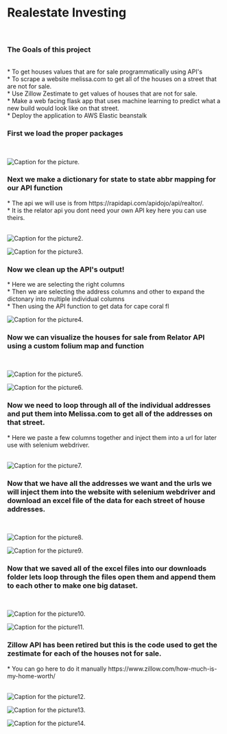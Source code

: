 <h1> Realestate Investing </h1><br>
<H3> The Goals of this project </h3><br>
* To get houses values that are for sale programmatically using API's<br>
* To scrape a website melissa.com to get all of the houses on a street that are not for sale.<br>
* Use Zillow Zestimate to get values of houses that are not for sale.<br>
* Make a web facing flask app that uses machine learning to predict what a new build would look like on that street. <br>
* Deploy the application to AWS Elastic beanstalk <br>

<h3> First we load the proper packages </h3><br> 

![Caption for the picture.](https://raw.githubusercontent.com/btindol178/Intelligent-Realestate-Investing/main/photos/Capture.JPG)<br>

<h3> Next we make a dictionary for state to state abbr mapping for our API function</h3>
* The api we will use is from https://rapidapi.com/apidojo/api/realtor/.<br> 
* It is the relator api you dont need your own API key here you can use theirs.<br> 
<br>

![Caption for the picture2.](https://raw.githubusercontent.com/btindol178/Intelligent-Realestate-Investing/main/photos/Capture2.JPG)<br>


![Caption for the picture3.](https://raw.githubusercontent.com/btindol178/Intelligent-Realestate-Investing/main/photos/Capture3.JPG)<br>

<h3> Now we clean up the API's output! </h3>
* Here we are selecting the right columns <br>
* Then we are selecting the address columns and other to expand the dictonary into multiple individual columns<br>
* Then using the API function to get data for cape coral fl
<br>

![Caption for the picture4.](https://raw.githubusercontent.com/btindol178/Intelligent-Realestate-Investing/main/photos/Capture4.JPG)<br>

<h3> Now we can visualize the houses for sale from Relator API using a custom folium map and function</h3>
<br>

![Caption for the picture5.](https://raw.githubusercontent.com/btindol178/Intelligent-Realestate-Investing/main/photos/Capture5.JPG)<br>


![Caption for the picture6.](https://raw.githubusercontent.com/btindol178/Intelligent-Realestate-Investing/main/photos/Capture6.JPG)<br>


<h3> Now we need to loop through all of the individual addresses and put them into Melissa.com to get all of the addresses on that street.</h3>
* Here we paste a few columns together and inject them into a url for later use with selenium webdriver. <br>
<br>

![Caption for the picture7.](https://raw.githubusercontent.com/btindol178/Intelligent-Realestate-Investing/main/photos/Capture7.JPG)<br>

<h3> Now that we have all the addresses we want and the urls we will inject them into the website with selenium webdriver and download an excel file of the data for each street of house addresses.</h3>
<br>

![Caption for the picture8.](https://raw.githubusercontent.com/btindol178/Intelligent-Realestate-Investing/main/photos/Capture8.JPG)<br>


![Caption for the picture9.](https://raw.githubusercontent.com/btindol178/Intelligent-Realestate-Investing/main/photos/Capture9.JPG)<br>


<h3> Now that we saved all of the excel files into our downloads folder lets loop through the files open them and append them to each other to make one big dataset. </h3>
<br>

![Caption for the picture10.](https://raw.githubusercontent.com/btindol178/Intelligent-Realestate-Investing/main/photos/Capture10.JPG)<br>


![Caption for the picture11.](https://raw.githubusercontent.com/btindol178/Intelligent-Realestate-Investing/main/photos/Capture11.JPG)<br>

<h3> Zillow API has been retired but this is the code used to get the zestimate for each of the houses not for sale. </h3>
* You can go here to do it manually https://www.zillow.com/how-much-is-my-home-worth/ <br>
<br>

![Caption for the picture12.](https://raw.githubusercontent.com/btindol178/Intelligent-Realestate-Investing/main/photos/Capture12.JPG)<br>


![Caption for the picture13.](https://raw.githubusercontent.com/btindol178/Intelligent-Realestate-Investing/main/photos/Capture13.JPG)<br>

![Caption for the picture14.](https://raw.githubusercontent.com/btindol178/Intelligent-Realestate-Investing/main/photos/Capture14.JPG)<br>


